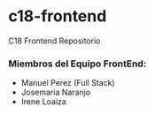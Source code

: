 # c18-frontend

C18 Frontend Repositorio

### Miembros del Equipo FrontEnd:

- Manuel Perez (Full Stack)
- Josemaria Naranjo
- Irene Loaiza

